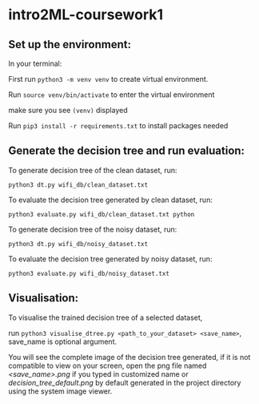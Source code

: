 # intro2ML-coursework1

## Set up the environment:
In your terminal:

First run `python3 -m venv venv` to create virtual environment.

Run `source venv/bin/activate` to enter the virtual environment

make sure you see `(venv)` displayed

Run `pip3 install -r requirements.txt` to install packages needed

## Generate the decision tree and run evaluation:
To generate decision tree of the clean dataset, run: 

`python3 dt.py wifi_db/clean_dataset.txt `

To evaluate the decision tree generated by clean dataset, run: 

`python3 evaluate.py wifi_db/clean_dataset.txt python`


To generate decision tree of the noisy dataset, run: 

`python3 dt.py wifi_db/noisy_dataset.txt `

To evaluate the decision tree generated by noisy dataset, run: 

`python3 evaluate.py wifi_db/noisy_dataset.txt `

## Visualisation:
To visualise the trained decision tree of a selected dataset, 

run `python3 visualise_dtree.py <path_to_your_dataset> <save_name>`, save_name is optional argument.

You will see the complete image of the decision tree generated, if it is not compatible to view on your screen,
open the png file named _<save_name>.png_ if you typed in customized name or _decision_tree_default.png_ by default
 generated in the project directory using the system image viewer.